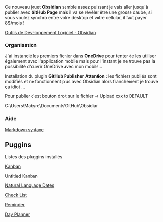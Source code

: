 Ce nouveau jouet **Obsidian** semble assez puissant je vais aller jusqu'à publier avec **GitHub Page** mais il va se révéler être une grosse daube, si vous voulez synchro entre votre desktop et votre cellular, il faut payer 8$/mois !

[Outils de Développement Logiciel - Obsidian](https://outils-developpement-logiciel.sodevlog.com/2023/10/loutil-informatique-obsidian.html)
### Organisation

J'ai instancié les premiers fichier dans **OneDrive** pour tenter de les utiliser également avec l'application mobile mais pour l'instant je ne trouve pas la possibilité d'ouvrir OneDrive avec mon mobile...

Installation du plugin **GitHub Publisher**
**Attention :** les fichiers publiés sont modifiés et ne fonctionnent plus avec Obsidian alors franchement je trouve ça idiot ...

Pour publier c'est bouton droit sur le fichier -> Upload xxx to DEFAULT

C:\\Users\\Mabyre\\Documents\\GitHub\\Obsidian

### Aide

[Markdown syntaxe](Markdown%20syntaxe.md)

## Puggins

Listes des pluggins installés

[Kanban](Kanban.md)

[Untitled Kanban](Untitled%20Kanban.md)

[Natural Language Dates](Natural%20Language%20Dates.md)

[Check List](Check%20List.md)

[Reminder](Reminder.md)

[Day Planner](Day%20Planner.md)
